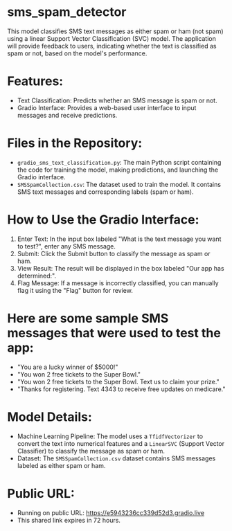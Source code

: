 # sms_spam_detector
This model classifies SMS text messages as either spam or ham (not spam) using a linear Support Vector Classification (SVC) model. The application will provide feedback to users, indicating whether the text is classified as spam or not, based on the model's performance.

# Features:
- Text Classification: Predicts whether an SMS message is spam or not.
- Gradio Interface: Provides a web-based user interface to input messages and receive predictions.

# Files in the Repository:
- `gradio_sms_text_classification.py`: The main Python script containing the code for training the model, making predictions, and launching the Gradio interface.
- `SMSSpamCollection.csv`: The dataset used to train the model. It contains SMS text messages and corresponding labels (spam or ham).

# How to Use the Gradio Interface:
1. Enter Text: In the input box labeled "What is the text message you want to test?", enter any SMS message.
2. Submit: Click the Submit button to classify the message as spam or ham.
3. View Result: The result will be displayed in the box labeled "Our app has determined:".
4. Flag Message: If a message is incorrectly classified, you can manually flag it using the "Flag" button for review.

# Here are some sample SMS messages that were used to test the app:
- "You are a lucky winner of $5000!"
- "You won 2 free tickets to the Super Bowl."
- "You won 2 free tickets to the Super Bowl. Text us to claim your prize."
- "Thanks for registering. Text 4343 to receive free updates on medicare."

# Model Details:
- Machine Learning Pipeline: The model uses a `TfidfVectorizer` to convert the text into numerical features and a `LinearSVC` (Support Vector Classifier) to classify the message as spam or ham.
- Dataset: The `SMSSpamCollection.csv` dataset contains SMS messages labeled as either spam or ham.

# Public URL:
- Running on public URL: https://e5943236cc339d52d3.gradio.live
- This shared link expires in 72 hours. 
